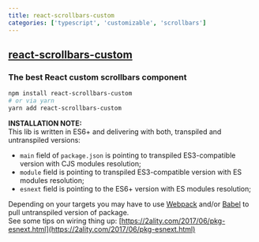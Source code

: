 ```yaml
---
title: react-scrollbars-custom
categories: ['typescript', 'customizable', 'scrollbars']
---
```

## [react-scrollbars-custom](https://github.com/xobotyi/react-scrollbars-custom)

### The best React custom scrollbars component


```bash
npm install react-scrollbars-custom
# or via yarn
yarn add react-scrollbars-custom
```

**INSTALLATION NOTE:**  
This lib is written in ES6+ and delivering with both, transpiled and untranspiled versions:

- `main` field of `package.json` is pointing to transpiled ES3-compatible version with CJS modules resolution;
- `module` field is pointing to transpiled ES3-compatible version with ES modules resolution;
- `esnext` field is pointing to the ES6+ version with ES modules resolution;

Depending on your targets you may have to use [Webpack](https://webpack.js.org/) and/or
[Babel](http://babeljs.io/) to pull untranspiled version of package.  
See some tips on wiring thing up: [https://2ality.com/2017/06/pkg-esnext.html](https://2ality.com/2017/06/pkg-esnext.html)
